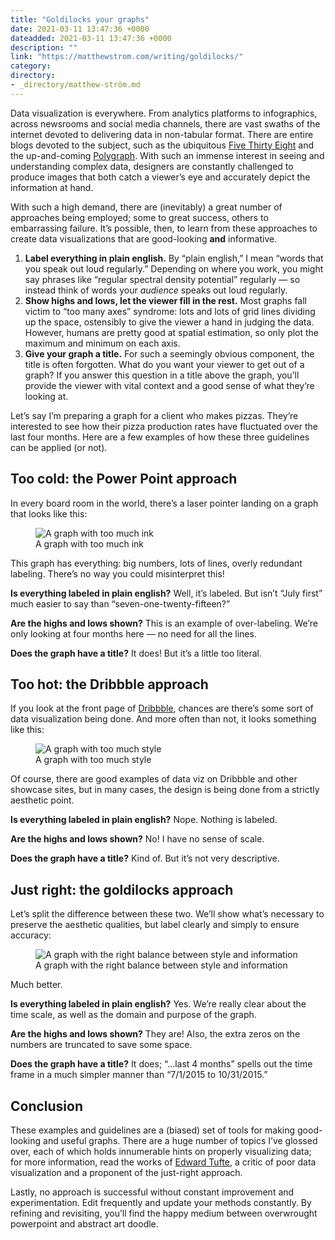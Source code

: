 ```yaml
---
title: "Goldilocks your graphs"
date: 2021-03-11 13:47:36 +0000
dateadded: 2021-03-11 13:47:36 +0000
description: ""
link: "https://matthewstrom.com/writing/goldilocks/"
category:
directory:
- _directory/matthew-ström.md
---
```

<p>Data visualization is everywhere. From analytics platforms to infographics, across newsrooms and social media channels, there are vast swaths of the internet devoted to delivering data in non-tabular format. There are entire blogs devoted to the subject, such as the ubiquitous <a href="http://fivethirtyeight.com/" target="_blank" rel="noopener">Five Thirty Eight</a> and the up-and-coming <a href="http://poly-graph.co/" target="_blank" rel="noopener">Polygraph</a>. With such an immense interest in seeing and understanding complex data, designers are constantly challenged to produce images that both catch a viewer’s eye and accurately depict the information at hand.</p>
<p>With such a high demand, there are (inevitably) a great number of approaches being employed; some to great success, others to embarrassing failure. It’s possible, then, to learn from these approaches to create data visualizations that are good-looking <strong>and</strong> informative.</p>
<ol>
<li><strong>Label everything in plain english.</strong> By “plain english,” I mean “words that you speak out loud regularly.” Depending on where you work, you might say phrases like “regular spectral density potential” regularly — so instead think of words your <em>audience</em> speaks out loud regularly.</li>
<li><strong>Show highs and lows, let the viewer fill in the rest.</strong> Most graphs fall victim to “too many axes” syndrome: lots and lots of grid lines dividing up the space, ostensibly to give the viewer a hand in judging the data. However, humans are pretty good at spatial estimation, so only plot the maximum and minimum on each axis.</li>
<li><strong>Give your graph a title.</strong> For such a seemingly obvious component, the title is often forgotten. What do you want your viewer to get out of a graph? If you answer this question in a title above the graph, you’ll provide the viewer with vital context and a good sense of what they’re looking at.</li>
</ol>
<p>Let’s say I’m preparing a graph for a client who makes pizzas. They’re interested to see how their pizza production rates have fluctuated over the last four months. Here are a few examples of how these three guidelines can be applied (or not).</p>
<h2 id="too-cold%3A-the-power-point-approach">Too cold: the Power Point approach</h2>
<p>In every board room in the world, there’s a laser pointer landing on a graph that looks like this:</p>
<figure data-type="image"><img src="https://matthewstrom.com/images/goldilocks-1.png" alt="A graph with too much ink"><figcaption>A graph with too much ink</figcaption></figure>
<p>This graph has everything: big numbers, lots of lines, overly redundant labeling. There’s no way you could misinterpret this!</p>
<p><strong>Is everything labeled in plain english?</strong> Well, it’s labeled. But isn’t “July first” much easier to say than “seven-one-twenty-fifteen?”</p>
<p><strong>Are the highs and lows shown?</strong> This is an example of over-labeling. We’re only looking at four months here — no need for all the lines.</p>
<p><strong>Does the graph have a title?</strong> It does! But it’s a little too literal.</p>
<h2 id="too-hot%3A-the-dribbble-approach">Too hot: the Dribbble approach</h2>
<p>If you look at the front page of <a href="http://dribbble.com/" target="_blank" rel="noopener">Dribbble</a>, chances are there’s some sort of data visualization being done. And more often than not, it looks something like this:</p>
<figure data-type="image"><img src="https://matthewstrom.com/images/goldilocks-2.png" alt="A graph with too much style"><figcaption>A graph with too much style</figcaption></figure>
<p>Of course, there are good examples of data viz on Dribbble and other showcase sites, but in many cases, the design is being done from a strictly aesthetic point.</p>
<p><strong>Is everything labeled in plain english?</strong> Nope. Nothing is labeled.</p>
<p><strong>Are the highs and lows shown?</strong> No! I have no sense of scale.</p>
<p><strong>Does the graph have a title?</strong> Kind of. But it’s not very descriptive.</p>
<h2 id="just-right%3A-the-goldilocks-approach">Just right: the goldilocks approach</h2>
<p>Let’s split the difference between these two. We’ll show what’s necessary to preserve the aesthetic qualities, but label clearly and simply to ensure accuracy:</p>
<figure data-type="image"><img src="https://matthewstrom.com/images/goldilocks-3.png" alt="A graph with the right balance between style and information"><figcaption>A graph with the right balance between style and information</figcaption></figure>
<p>Much better.</p>
<p><strong>Is everything labeled in plain english?</strong> Yes. We’re really clear about the time scale, as well as the domain and purpose of the graph.</p>
<p><strong>Are the highs and lows shown?</strong> They are! Also, the extra zeros on the numbers are truncated to save some space.</p>
<p><strong>Does the graph have a title?</strong> It does; “…last 4 months” spells out the time frame in a much simpler manner than “7/1/2015 to 10/31/2015.”</p>
<h2 id="conclusion">Conclusion</h2>
<p>These examples and guidelines are a (biased) set of tools for making good-looking and useful graphs. There are a huge number of topics I’ve glossed over, each of which holds innumerable hints on properly visualizing data; for more information, read the works of <a href="http://www.edwardtufte.com/tufte/" target="_blank" rel="noopener">Edward Tufte</a>, a critic of poor data visualization and a proponent of the just-right approach.</p>
<p>Lastly, no approach is successful without constant improvement and experimentation. Edit frequently and update your methods constantly. By refining and revisiting, you’ll find the happy medium between overwrought powerpoint and abstract art doodle.</p>
